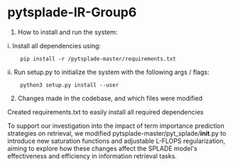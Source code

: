 # pytsplade-IR-Group6

1. How to install and run the system:

i. Install all dependencies using:
```
    pip install -r /pytsplade-master/requirements.txt
```
ii. Run setup.py to initialize the system with the following args / flags:
```    
    python3 setup.py install --user
```

2. Changes made in the codebase, and which files were modified 

Created requirements.txt to easily install all required dependencies

To support our investigation into the impact of term importance prediction strategies on retrieval, we modified pytsplade-master/pyt_splade/__init__.py to introduce new saturation functions and adjustable L-FLOPS regularization, aiming to explore how these changes affect the SPLADE model's effectiveness and efficiency in information retrieval tasks.